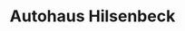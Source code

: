 ---
title: "Autohaus Hilsenbeck"
url: /ellwangen-jagst/autohaus-hilsenbeck-roehlinger-strasse/
shop: Autowerkstatt
---